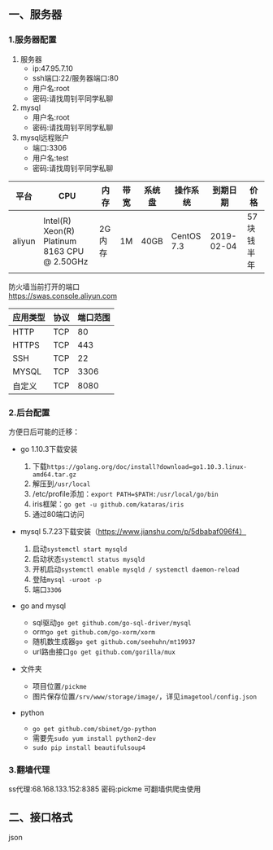 ## 一、服务器
### 1.服务器配置
1. 服务器
	- ip:47.95.7.10
	- ssh端口:22/服务器端口:80
	- 用户名:root
	- 密码:请找周钊平同学私聊  
2. mysql
	- 用户名:root
	- 密码:请找周钊平同学私聊  
3. mysql远程账户
	- 端口:3306
	- 用户名:test
	- 密码:请找周钊平同学私聊      

|平台|CPU|内存|带宽|系统盘|操作系统|到期日期|价格|
|---|---|---|---|---|---|---|---|
|aliyun|Intel(R) Xeon(R) Platinum 8163 CPU @ 2.50GHz|2G内存|1M|40GB|CentOS 7.3|2019-02-04|57块钱半年|

防火墙当前打开的端口  
https://swas.console.aliyun.com
  
|应用类型|协议|端口范围|
|---|---|---|
|HTTP	|TCP	|80	|
|HTTPS	|TCP	|443|
|SSH	|TCP	|22	|
|MYSQL	|TCP	|3306|
|自定义	|TCP	|8080|

### 2.后台配置
方便日后可能的迁移：  
- go 1.10.3下载安装
	1. 下载`https://golang.org/doc/install?download=go1.10.3.linux-amd64.tar.gz`
	2. 解压到`/usr/local`
	3. /etc/profile添加：`export PATH=$PATH:/usr/local/go/bin`
	4. iris框架：`go get -u github.com/kataras/iris`
	5. 通过80端口访问

- mysql 5.7.23下载安装（https://www.jianshu.com/p/5dbabaf096f4）
	1. 启动`systemctl start mysqld`
	2. 启动状态`systemctl status mysqld`
	3. 开机启动`systemctl enable mysqld / systemctl daemon-reload`
	4. 登陆`mysql -uroot -p`
	5. 端口`3306`	
- go and mysql
	- sql驱动`go get github.com/go-sql-driver/mysql`
	- orm`go get github.com/go-xorm/xorm`
	- 随机数生成器`go get github.com/seehuhn/mt19937`
	- url路由接口`go get github.com/gorilla/mux`
- 文件夹
	- 项目位置`/pickme`
	- 图片保存位置`/srv/www/storage/image/`，详见`imagetool/config.json`
- python
	- `go get github.com/sbinet/go-python`
	- 需要先`sudo yum install python2-dev`
	- `sudo pip install beautifulsoup4`

### 3.翻墙代理
ss代理:68.168.133.152:8385
密码:pickme
可翻墙供爬虫使用

## 二、接口格式
json